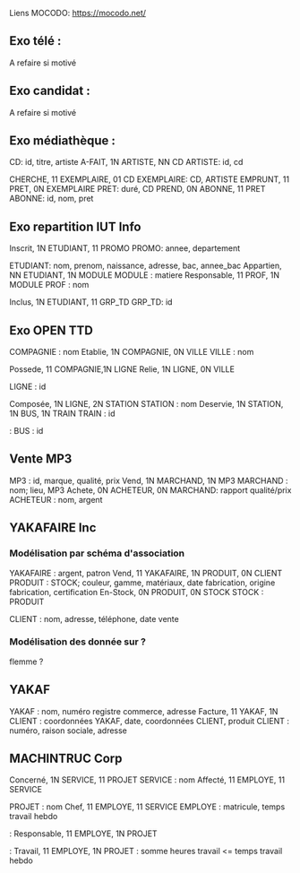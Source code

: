 Liens MOCODO: https://mocodo.net/

## Exo télé :
A refaire si motivé

## Exo candidat :
A refaire si motivé

## Exo médiathèque :
CD: id, titre, artiste
A-FAIT, 1N ARTISTE, NN CD
ARTISTE: id, cd

CHERCHE, 11 EXEMPLAIRE, 01 CD
EXEMPLAIRE: CD, ARTISTE
EMPRUNT, 11 PRET, 0N EXEMPLAIRE
PRET: duré, CD
PREND, 0N ABONNE, 11 PRET
ABONNE: id, nom, pret

## Exo repartition IUT Info
Inscrit, 1N ETUDIANT, 11 PROMO
PROMO: annee, departement

ETUDIANT: nom, prenom, naissance, adresse, bac, annee_bac
Appartien, NN ETUDIANT, 1N MODULE
MODULE : matiere
Responsable, 11 PROF, 1N MODULE
PROF : nom

Inclus, 1N ETUDIANT, 11 GRP_TD
GRP_TD: id

## Exo OPEN TTD
COMPAGNIE : nom
Etablie, 1N COMPAGNIE, 0N VILLE
VILLE : nom

Possede, 11 COMPAGNIE,1N LIGNE
Relie, 1N LIGNE, 0N VILLE

LIGNE : id

Composée, 1N LIGNE, 2N STATION
STATION : nom
Deservie, 1N STATION, 1N BUS, 1N TRAIN
TRAIN : id

:
BUS : id

## Vente MP3
MP3 : id, marque, qualité, prix
Vend, 1N MARCHAND, 1N MP3
MARCHAND : nom; lieu, MP3
Achete, 0N ACHETEUR, 0N MARCHAND: rapport qualité/prix
ACHETEUR : nom, argent

## YAKAFAIRE Inc
### Modélisation par schéma d'association
YAKAFAIRE : argent, patron
Vend, 11 YAKAFAIRE, 1N PRODUIT, 0N CLIENT
PRODUIT : STOCK; couleur, gamme, matériaux, date fabrication, origine fabrication, certification
En-Stock, 0N PRODUIT, 0N STOCK
STOCK : PRODUIT

CLIENT : nom, adresse, téléphone, date vente
### Modélisation des donnée sur ?
flemme ?

## YAKAF
YAKAF : nom, numéro registre commerce, adresse
Facture, 11 YAKAF, 1N CLIENT : coordonnées YAKAF, date, coordonnées CLIENT, produit
CLIENT : numéro, raison sociale, adresse

## MACHINTRUC Corp
Concerné, 1N SERVICE, 11 PROJET
SERVICE : nom
Affecté, 11 EMPLOYE, 11 SERVICE

PROJET : nom
Chef, 11 EMPLOYE, 11 SERVICE
EMPLOYE : matricule, temps travail hebdo

:
Responsable, 11 EMPLOYE, 1N PROJET

:
Travail, 11 EMPLOYE, 1N PROJET : somme heures travail <= temps travail hebdo
